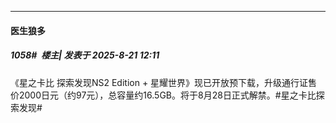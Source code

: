 ﻿
*****

####  医生狼多  
##### 1058#         楼主| 发表于 2025-8-21 12:11

《星之卡比 探索发现NS2 Edition + 星耀世界》现已开放预下载，升级通行证售价2000日元（约97元），总容量约16.5GB。将于8月28日正式解禁。#星之卡比探索发现#  ​​​

